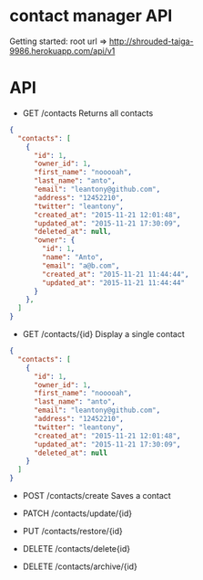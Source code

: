 # contact manager API

Getting started:
root url => http://shrouded-taiga-9986.herokuapp.com/api/v1

# API

+ GET /contacts
Returns all contacts
```json
{
  "contacts": [
    {
      "id": 1,
      "owner_id": 1,
      "first_name": "nooooah",
      "last_name": "anto",
      "email": "leantony@github.com",
      "address": "12452210",
      "twitter": "leantony",
      "created_at": "2015-11-21 12:01:48",
      "updated_at": "2015-11-21 17:30:09",
      "deleted_at": null,
      "owner": {
        "id": 1,
        "name": "Anto",
        "email": "a@b.com",
        "created_at": "2015-11-21 11:44:44",
        "updated_at": "2015-11-21 11:44:44"
      }
    },
  ]
}

```

+ GET /contacts/{id}
Display a single contact
```json
{
  "contacts": [
    {
      "id": 1,
      "owner_id": 1,
      "first_name": "nooooah",
      "last_name": "anto",
      "email": "leantony@github.com",
      "address": "12452210",
      "twitter": "leantony",
      "created_at": "2015-11-21 12:01:48",
      "updated_at": "2015-11-21 17:30:09",
      "deleted_at": null
    }
  ]
}
```

+ POST /contacts/create
Saves a contact

+ PATCH /contacts/update/{id}

+ PUT /contacts/restore/{id}

+ DELETE /contacts/delete{id}

+ DELETE /contacts/archive/{id}
